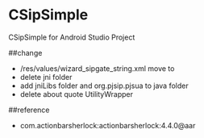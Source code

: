 CSipSimple
==========

CSipSimple for Android Studio Project

##change

* /res/values/wizard_sipgate_string.xml move <string  xmlns:ns0="http://schemas.android.com/tools" /> to  <resources xmlns:ns0="http://schemas.android.com/tools"/>
* delete jni folder
* add jniLibs folder and  org.pjsip.pjsua to java folder
* delete about quote UtilityWrapper


##reference

* com.actionbarsherlock:actionbarsherlock:4.4.0@aar


